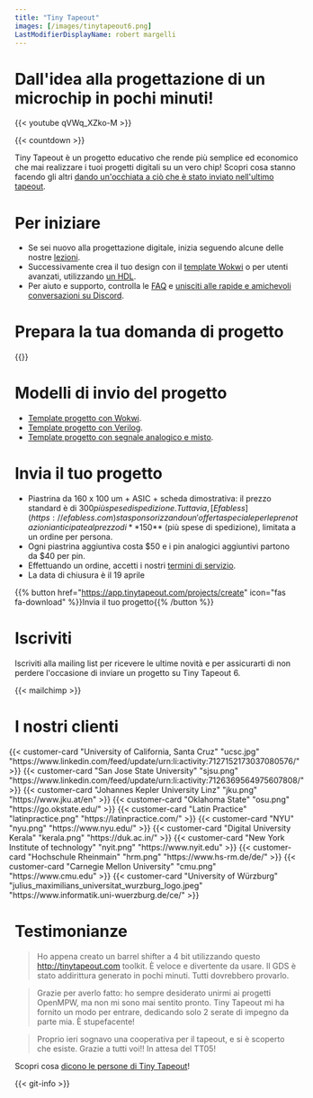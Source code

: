 ```yaml
---
title: "Tiny Tapeout"
images: [/images/tinytapeout6.png]
LastModifierDisplayName: robert margelli
---
```


# Dall'idea alla progettazione di un microchip in pochi minuti!

{{< youtube qVWq_XZko-M >}}

{{< countdown >}}

Tiny Tapeout è un progetto educativo che rende più semplice ed economico che mai realizzare i tuoi progetti digitali su un vero chip! Scopri cosa stanno facendo gli altri [dando un'occhiata a ciò che è stato inviato nell'ultimo tapeout](/runs/tt05).

# Per iniziare

- Se sei nuovo alla progettazione digitale, inizia seguendo alcune delle nostre [lezioni](/digital_design).
- Successivamente crea il tuo design con il [template Wokwi](https://wokwi.com/projects/354858054593504257) o per utenti avanzati, utilizzando [un HDL](/hdl).
- Per aiuto e supporto, controlla le [FAQ](/faq) e [unisciti alle rapide e amichevoli conversazioni su Discord](https://discord.gg/qZHPrPsmt6).

# Prepara la tua domanda di progetto

{{<youtube fCGPKdmM3Dc >}}

# Modelli di invio del progetto

- [Template progetto con Wokwi](https://github.com/TinyTapeout/tt06-wokwi-template).
- [Template progetto con Verilog](https://github.com/TinyTapeout/ttihp-verilog-template).
- [Template progetto con segnale analogico e misto](https://github.com/TinyTapeout/tt06-analog-template).

# Invia il tuo progetto

- Piastrina da 160 x 100 um + ASIC + scheda dimostrativa: il prezzo standard è di $300 più spese di spedizione.
  Tuttavia, [Efabless](https://efabless.com) sta sponsorizzando un'offerta speciale per le prenotazioni anticipate al prezzo di **$150** (più spese di spedizione), limitata a un ordine per persona.
- Ogni piastrina aggiuntiva costa $50 e i pin analogici aggiuntivi partono da $40 per pin.
- Effettuando un ordine, accetti i nostri [termini di servizio](/terms).
- La data di chiusura è il 19 aprile

{{% button href="https://app.tinytapeout.com/projects/create" icon="fas fa-download" %}}Invia il tuo progetto{{% /button %}}

# Iscriviti

Iscriviti alla mailing list per ricevere le ultime novità e per assicurarti di non perdere l'occasione di inviare un progetto su Tiny Tapeout 6.

{{< mailchimp >}}

# I nostri clienti

<div style="display: flex; flex-wrap: wrap; justify-content: center;">
  {{< customer-card "University of California, Santa Cruz" "ucsc.jpg" "https://www.linkedin.com/feed/update/urn:li:activity:7127152173037080576/" >}}
  {{< customer-card "San Jose State University" "sjsu.png" "https://www.linkedin.com/feed/update/urn:li:activity:7126369564975607808/" >}}
  {{< customer-card "Johannes Kepler University Linz" "jku.png" "https://www.jku.at/en" >}}
  {{< customer-card "Oklahoma State" "osu.png" "https://go.okstate.edu/" >}}
  {{< customer-card "Latin Practice" "latinpractice.png" "https://latinpractice.com/" >}}
  {{< customer-card "NYU" "nyu.png" "https://www.nyu.edu/" >}}
  {{< customer-card "Digital University Kerala" "kerala.png" "https://duk.ac.in/" >}}
  {{< customer-card "New York Institute of technology" "nyit.png" "https://www.nyit.edu" >}}
  {{< customer-card "Hochschule Rheinmain" "hrm.png" "https://www.hs-rm.de/de/" >}}
  {{< customer-card "Carnegie Mellon University" "cmu.png" "https://www.cmu.edu" >}}
  {{< customer-card "University of Würzburg" "julius_maximilians_universitat_wurzburg_logo.jpeg" "https://www.informatik.uni-wuerzburg.de/ce/" >}} 
</div>

# Testimonianze

> Ho appena creato un barrel shifter a 4 bit utilizzando questo http://tinytapeout.com toolkit. È veloce e divertente da usare. Il GDS è stato addirittura generato in pochi minuti. Tutti dovrebbero provarlo.

> Grazie per averlo fatto: ho sempre desiderato unirmi ai progetti OpenMPW, ma non mi sono mai sentito pronto. Tiny Tapeout mi ha fornito un modo per entrare, dedicando solo 2 serate di impegno da parte mia. È stupefacente!

> Proprio ieri sognavo una cooperativa per il tapeout, e si è scoperto che esiste. Grazie a tutti voi!! In attesa del TT05!

Scopri cosa [dicono le persone di Tiny Tapeout](https://twitter.com/search?q=tinytapeout)!

{{< git-info >}}
